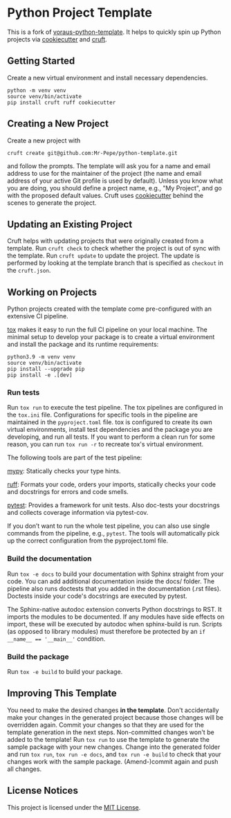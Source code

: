 # Python Project Template

This is a fork of [voraus-python-template](https://github.com/vorausrobotik/voraus-python-template).
It helps to quickly spin up Python projects via [cookiecutter](https://github.com/cookiecutter/cookiecutter) and [cruft](https://github.com/cruft/cruft/).

## Getting Started

Create a new virtual environment and install necessary dependencies.

```
python -m venv venv
source venv/bin/activate
pip install cruft ruff cookiecutter
```

## Creating a New Project

Create a new project with

```
cruft create git@github.com:Mr-Pepe/python-template.git
```

and follow the prompts. The template will ask you for a name and email address to use for the maintainer of the project (the name and email address of your active Git profile is used by default).
Unless you know what you are doing, you should define a project name, e.g., "My Project", and go with the proposed default values.
Cruft uses [cookiecutter](https://cookiecutter.readthedocs.io/en/1.7.3/installation.html#install-cookiecutter) behind the scenes to generate the project.


## Updating an Existing Project

Cruft helps with updating projects that were originally created from a template.
Run `cruft check` to check whether the project is out of sync with the template.
Run `cruft update` to update the project.
The update is performed by looking at the template branch that is specified as `checkout` in the `cruft.json`.

## Working on Projects

Python projects created with the template come pre-configured with an extensive CI pipeline.

[tox](https://tox.readthedocs.io/en/latest/) makes it easy to run the full CI pipeline on your local machine.
The minimal setup to develop your package is to create a virtual environment and install the package and its runtime requirements:

```
python3.9 -m venv venv
source venv/bin/activate
pip install --upgrade pip
pip install -e .[dev]
```

### Run tests

Run `tox run` to execute the test pipeline. The tox pipelines are configured in the `tox.ini` file. Configurations for specific tools in the pipeline are maintained in the `pyproject.toml` file. tox is configured to create its own virtual environments, install test dependencies and the package you are developing, and run all tests. If you want to perform a clean run for some reason, you can run `tox run -r` to recreate tox's virtual environment.

The following tools are part of the test pipeline:

[mypy](https://mypy.readthedocs.io/en/stable/): Statically checks your type hints.

[ruff](https://github.com/astral-sh/ruff): Formats your code, orders your imports, statically checks your code and docstrings for errors and code smells.

[pytest](https://docs.pytest.org/en/): Provides a framework for unit tests. Also doc-tests your docstrings and collects coverage information via pytest-cov.

If you don’t want to run the whole test pipeline, you can also use single commands from the pipeline, e.g., `pytest`.
The tools will automatically pick up the correct configuration from the pyproject.toml file.

### Build the documentation

Run `tox -e docs` to build your documentation with Sphinx straight from your code.
You can add additional documentation inside the docs/ folder.
The pipeline also runs doctests that you added in the documentation (.rst files).
Doctests inside your code's docstrings are executed by pytest.

The Sphinx-native autodoc extension converts Python docstrings to RST.
It imports the modules to be documented.
If any modules have side effects on import, these will be executed by autodoc when sphinx-build is run.
Scripts (as opposed to library modules) must therefore be protected by an `if __name__ == '__main__'` condition.

### Build the package

Run `tox -e build` to build your package.

## Improving This Template

You need to make the desired changes **in the template**.
Don't accidentally make your changes in the generated project because those changes will be overridden again.
Commit your changes so that they are used for the template generation in the next steps.
Non-committed changes won't be added to the template!
Run `tox run` to use the template to generate the sample package with your new changes.
Change into the generated folder and run `tox run`, `tox run -e docs`, and `tox run -e build` to check that your changes
work with the sample package.
(Amend-)commit again and push all changes.

## License Notices

This project is licensed under the [MIT License](https://opensource.org/license/mit/).
